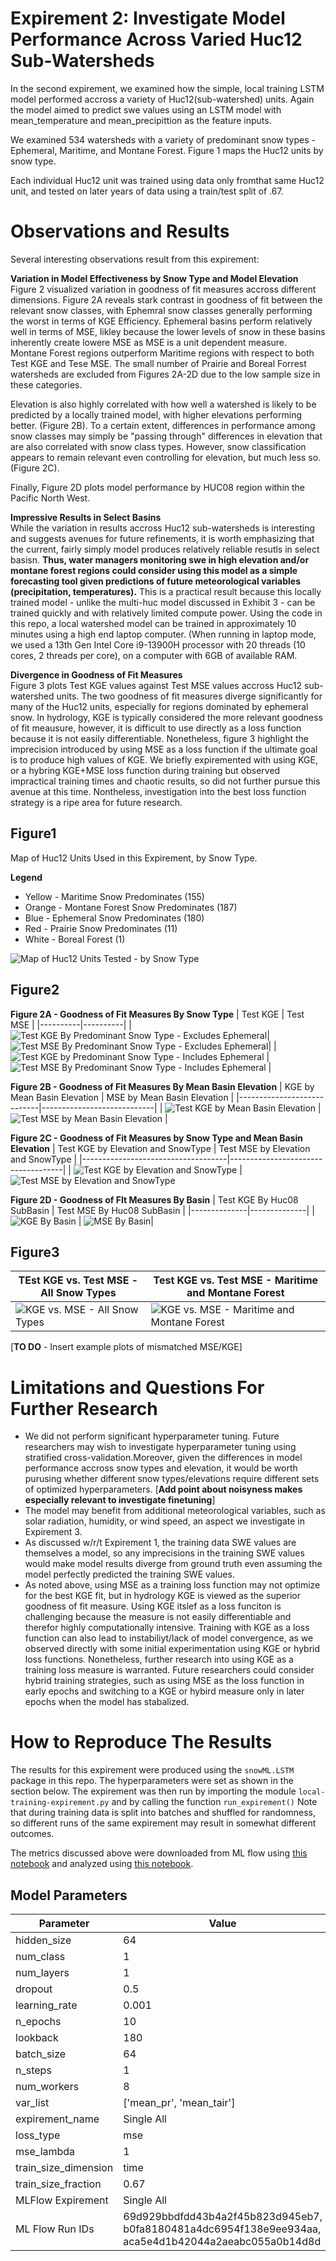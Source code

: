 # Expirement 2: Investigate Model Performance Across Varied Huc12 Sub-Watersheds

In the second expirement, we examined how the simple, local training LSTM model performed accross a variety of Huc12(sub-watershed) units.  Again the model aimed to predict swe values using an LSTM model with mean_temperature and mean_precipittion as the feature inputs.  

We examined 534 watersheds with a variety of predominant snow types - Ephemeral, Maritime, and Montane Forest. Figure 1 maps the Huc12 units by snow type. 

Each individual Huc12 unit was trained using data only fromthat same Huc12 unit, and tested on later years of data using a train/test split of .67.  


# Observations and Results 

Several interesting observations result from this expirement: 

**Variation in Model Effectiveness by Snow Type and Model Elevation** <br>
Figure 2 visualized variation in goodness of fit measures accross different dimensions. Figure 2A reveals stark contrast in goodness of fit between the relevant snow classes, with Ephemral snow classes generally performing the worst in terms of KGE Efficiency. Ephemeral basins perform relatively well in terms of MSE, likley because the lower levels of snow in these basins inherently create lowere MSE as MSE is a unit dependent measure.  Montane Forest regions outperform Maritime regions with respect to both Test KGE and Tese MSE. The small number of Prairie and Boreal Forrest watersheds are excluded from Figures 2A-2D due to the low sample size in these categories.  

Elevation is also highly correlated with how well a watershed is likely to be predicted by a locally trained model, with higher elevations performing better. (Figure 2B).  To a certain extent, differences in performance among snow classes may simply be "passing through" differences in elevation that are also correlated with snow class types.  However, snow classification appears to remain relevant even controlling for elevation, but much less so. (Figure 2C).    

Finally, Figure 2D plots model performance by HUC08 region within the Pacific North West.  

**Impressive Results in Select Basins** <br>
While the variation in results accross Huc12 sub-watersheds is interesting and suggests avenues for future refinements, it is worth emphasizing that the current, fairly simply model produces relatively reliable resutls in select basisn. **Thus, water managers monitoring swe in high elevation and/or montane forest regions could consider using this model as a simple forecasting tool given predictions of future meteorological variables (precipitation, temperatures).**  This is a practical result because this locally trained model - unlike the multi-huc model discussed in Exhibit 3 - can be trained quickly and with relatively limited compute power. Using the code in this repo, a local watershed model can be trained in approximately 10 minutes using a high end laptop computer. (When running in laptop mode, we used a 13th Gen Intel Core i9-13900H processor with 20 threads (10 cores, 2 threads per core), on a computer with 6GB of available RAM. 

**Divergence in Goodness of Fit Measures** <br>
Figure 3 plots Test KGE values against Test MSE values accross Huc12 sub-watershed units.  The two goodness of fit measures diverge significantly for many of the Huc12 units, especially for regions dominated by ephemeral snow. In hydrology, KGE is typically considered the more relevant goodness of fit meausure, however, it is difficult to use directly as a loss function because it is not easily differentiable.  Nonetheless, figure 3 highlight the imprecision introduced by using MSE as a loss function if the ultimate goal is to produce high values of KGE.  We briefly expiremented with using KGE, or a hybring KGE+MSE loss function during training but observed impractical training times and chaotic results, so did not further pursue this avenue at this time.  Nontheless, investigation into the best loss function strategy is a ripe area for future research. 



## Figure1
Map of Huc12 Units Used in this Expirement, by Snow Type. 

**Legend** <br>
 - Yellow - Maritime Snow Predominates (155)
 - Orange - Montane Forest Snow Predominates (187)
 - Blue - Ephemeral Snow Predominates (180)
-  Red - Prairie Snow Predominates (11)
-  White - Boreal Forest (1)

![Map of Huc12 Units Tested - by Snow Type](https://github.com/DSHydro/SnowML/blob/252b8399f385c7bb212a1f9f3c0dd62b57d67174/notebooks/Ex2_VarianceByHuc/charts/TrainingHucMapBySnowType.png)


## Figure2

**Figure 2A - Goodness of Fit Measures By Snow Type**
| Test KGE | Test MSE |
|----------|----------|
| ![Test KGE By Predominant Snow Type - Excludes Ephemeral](https://github.com/DSHydro/SnowML/blob/0f01d71e5fde29fa14293482b405acec0cbfce15/notebooks/Ex2_VarianceByHuc/charts/Boxplot%20of%20Test%20KGE%20by%20Predominant%20Snow%20Type%20-%20Locally%20Trained%20Hucs%20-%20Excludes%20Ephemeral.png)| ![Test MSE By Predominant Snow Type - Excludes Ephemeral](https://github.com/DSHydro/SnowML/blob/0f01d71e5fde29fa14293482b405acec0cbfce15/notebooks/Ex2_VarianceByHuc/charts/Boxplot%20of%20Test%20MSE%20by%20Predominant%20Snow%20Type%20-%20Locally%20Trained%20Hucs%20_Excludes%20Ephemeral_.png)|
| ![Test KGE by Predominant Snow Type - Includes Ephemeral](https://github.com/DSHydro/SnowML/blob/0f01d71e5fde29fa14293482b405acec0cbfce15/notebooks/Ex2_VarianceByHuc/charts/Boxplot%20of%20Test%20KGE%20by%20Predominant%20Snow%20Type%20-%20Locally%20Trained%20Hucs.png) | ![Test MSE By Predominant Snow Type - Includes Ephemeral](https://github.com/DSHydro/SnowML/blob/bf64349833bcd04ac084fb1d5cdff2b4de8308a8/notebooks/Ex2_VarianceByHuc/charts/Boxplot%20of%20Test%20MSE%20by%20Predominant%20Snow%20Type%20-%20Locally%20Trained%20Hucs.png) |


**Figure 2B - Goodness of Fit Measures By Mean Basin Elevation**
| KGE by Mean Basin Elevation | MSE by Mean Basin Elevation |
|----------------------------|----------------------------|
| ![Test KGE by Mean Basin Elevation](https://github.com/DSHydro/SnowML/blob/0aedec097ad929da3e7b93882af1fa0540d83206/notebooks/Ex2_VarianceByHuc/charts/Boxplot%20of%20Test%20KGE%20by%20Elevation%20Category%20-%20Locally%20Trained%20Sub-Watersheds%20_Includes%20Ephemeral%20Sub-Watersheds_.png) | ![Test MSE by Mean Basin Elevation](https://github.com/DSHydro/SnowML/blob/0aedec097ad929da3e7b93882af1fa0540d83206/notebooks/Ex2_VarianceByHuc/charts/Boxplot%20of%20Test%20MSE%20by%20Elevation%20Category%20-%20Locally%20Trained%20Sub-Watersheds%20_Includes%20Ephemeral%20Sub-Watersheds_.png) |


**Figure 2C - Goodness of Fit Measures by Snow Type and Mean Basin Elevation** 
| Test KGE by Elevation and SnowType | Test MSE by Elevation and SnowType |
|------------------------------------|------------------------------------|
| ![Test KGE by Elevation and SnowType](https://github.com/DSHydro/SnowML/blob/4319d34278c70bd2498704ad7b87d5e764fa96be/notebooks/Ex2_VarianceByHuc/charts/Boxplot%20of%20Test%20KGE%20by%20Elevation%20Category%20and%20Predominant_Snow%20-%20Locally%20Trained%20Sub-Watersheds.png) | ![Test MSE by Elevation and SnowType](https://github.com/DSHydro/SnowML/blob/4319d34278c70bd2498704ad7b87d5e764fa96be/notebooks/Ex2_VarianceByHuc/charts/Boxplot%20of%20Test%20MSE%20by%20Elevation%20Category%20and%20Predominant_Snow%20-%20Locally%20Trained%20Sub-Watersheds.png)


**Figure 2D - Goodness of FIt Measures By Basin**
| Test KGE By Huc08 SubBasin | Test MSE By Huc08 SubBasin |
|--------------|--------------|
| ![KGE By Basin](https://github.com/DSHydro/SnowML/blob/e167b7d1b6d78f23b2e39b0f428a400358be1bc0/notebooks/Ex2_VarianceByHuc/charts/Boxplot%20of%20Test%20KGE%20by%20Basins%20-%20Locally%20Trained%20Sub-Watersheds%20(Exludes%20Ephemeral%20Sub-Watersheds).png) | ![MSE By Basin](https://github.com/DSHydro/SnowML/blob/094ee64af6af3a735df95ab1b9897bbf435b4007/notebooks/Ex2_VarianceByHuc/charts/Boxplot%20of%20Test%20MSE%20by%20Basins%20-%20Locally%20Trained%20Sub-Watersheds%20(Excludes%20Ephemeral%20Sub-Watersheds).png)|


## Figure3 
| TEst KGE vs. Test MSE - All Snow Types | Test KGE vs. Test MSE - Maritime and Montane Forest |
|------------------------------|------------------------------------------|
| ![KGE vs. MSE - All Snow Types](https://github.com/DSHydro/SnowML/blob/9b099ff3cf6c3d787694b100911481a9cdb9f3a1/notebooks/Ex2_VarianceByHuc/charts/Scatter_Plot_of_Test_KGE_vs_Test_MSE_(Colored_by_Predominant_Snow_Type).png) | ![KGE vs. MSE - Maritime and Montane Forest](https://github.com/DSHydro/SnowML/blob/9b099ff3cf6c3d787694b100911481a9cdb9f3a1/notebooks/Ex2_VarianceByHuc/charts/Test%20KGE%20vs.%20Test%20MSE%2C%20Excluding%20Hucs%20where%20Ephemeral%20Snow%20Predominates.png) |

[**TO DO** - Insert example plots of mismatched MSE/KGE]





# Limitations and Questions For Further Research
- We did not perform significant hyperparameter tuning. Future researchers may wish to investigate hyperparameter tuning using stratified cross-validation.Moreover, given the differences in model performance accross snow types and elevation, it would be worth purusing whether different snow types/elevations require different sets of optimized hyperparameters.  [**Add point about noisyness makes especially relevant to investigate finetuning**] 
- The model may benefit from additional meteorological variables, such as solar radiation, humidity, or wind speed, an aspect we investigate in Expirement 3.
- As discussed w/r/t Expirement 1, the training data SWE values are themselves a model, so any imprecisions in the training SWE values would make model results diverge from ground truth even assuming the model perfectly predicted the training SWE values.
- As noted above, using MSE as a training loss function may not optimize for the best KGE fit, but in hydrology KGE is viewed as the superior goodness of fit measure.  Using KGE itslef as a loss funciton is challenging because the measure is not easily differentiable and therefor highly computationally intensive. Training with KGE as a loss function can also lead to instabiliyt/lack of model convergence, as we observed directly with some initial experimentation using KGE or hybrid loss functions. Nonetheless, further research into using KGE as a training loss measure is warranted.  Future researchers could consider hybrid training strategies, such as using MSE as the loss function in early epochs and switching to a KGE or hybird measure only in later epochs when the model has stabalized. 

# How to Reproduce The Results
The results for this expirement were produced using the `snowML.LSTM` package in this repo.  The hyperparameters were set as shown in the section below. The expirement was then run by importing the module `local-training-expirement.py` and by calling the function
`run_expirement()` Note that during training data is split into batches and shuffled for randomness, so different runs of the same expirement may result in somewhat different outcomes. 


The metrics discussed above were downloaded from ML flow using [this notebook](https://github.com/DSHydro/SnowML/blob/d1653c0b190fa6e54b4473dc1d4808fe5c590e81/notebooks/Ex2_VarianceByHuc/DownloadMetrics.ipynb) and analyzed using [this notebook](https://github.com/DSHydro/SnowML/blob/24819a388afc00303ca350f9256376979f2f5298/notebooks/Ex2_VarianceByHuc/LSTM_By_Huc.ipynb). 

## Model Parameters

| Parameter             | Value                        |
|-----------------------|----------------------------|
| hidden_size          | 64                           |
| num_class           | 1                            |
| num_layers         | 1                            |
| dropout            | 0.5                          |
| learning_rate      | 0.001                        |
| n_epochs           | 10                           |
| lookback           | 180                          |
| batch_size         | 64                           |
| n_steps            | 1                            |
| num_workers        | 8                            |
| var_list           | ['mean_pr', 'mean_tair']     |
| expirement_name    | Single All                   |
| loss_type          | mse                          |
| mse_lambda         | 1                            |
| train_size_dimension | time                        |
| train_size_fraction | 0.67                         |
| MLFlow Expirement   | Single All                 |
| ML Flow Run IDs|  69d929bbdfdd43b4a2f45b823d945eb7, b0fa8180481a4dc6954f138e9ee934aa, aca5e4d1b42044a2aeabc055a0b14d8d|

 


